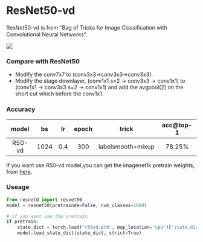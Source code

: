 # ResNet50-vd
ResNet50-vd is from "Bag of Tricks for Image Classiﬁcation with Convolutional Neural Networks".

![](https://tva1.sinaimg.cn/large/008i3skNgy1guf268up3fj60ba0ioglz02.jpg)

### Compare with ResNet50
- Modify the conv7x7 to (conv3x3->conv3x3->conv3x3).
- Modify the stage downlayer, (conv1x1 s=2 -> conv3x3 -> conv1x1) to (conv1x1 -> conv3x3 s=2 -> conv1x1) and add the avgpool(2) on the short cut which before the conv1x1.

### Accuracy
|model|bs|lr|epoch|trick|acc@top-1|
|:---:|:---:|:---:|:---:|:---:|:---:|
|R50-vd|1024|0.4|300|labelsmooth+mixup|78.25%|

If you want use R50-vd model,you can get the imagenet1k pretrain weights, from [here](https://drive.google.com/file/d/1Llh0ZYqbVTvbxzyb1CNVMBpG03DDLbiR/view?usp=sharing).


### Useage
```python
from resnetd import resnet50
model = resnet50(pretrainde=False, num_classes=1000)

# if you want use the pretrain
if pretrain:
    state_dict = torch.load("r50vd.pth", map_location="cpu")['state_dict']
    model.load_state_dict(state_dict, strict=True)

```





